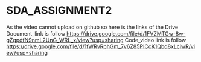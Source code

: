 # SDA_ASSIGNMENT2
As the video cannot upload on github so here is the links of the Drive
Document_link is follow
https://drive.google.com/file/d/1FVZMTGw-8w-gZgpdfN9nmL2UnG_WRL_x/view?usp=sharing
Code_video link is follow
https://drive.google.com/file/d/1fWRvRphGm_7v6Z85PICcK1Qbd8xLciwR/view?usp=sharing
